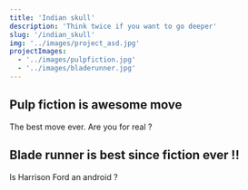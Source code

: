 ```yaml
---
title: 'Indian skull'
description: 'Think twice if you want to go deeper'
slug: '/indian_skull'
img: '../images/project_asd.jpg'
projectImages:
  - '../images/pulpfiction.jpg'
  - '../images/bladerunner.jpg'
---
```


## Pulp fiction is awesome move

The best move ever. Are you for real ?

## Blade runner is best since fiction ever !!

Is Harrison Ford an android ?
